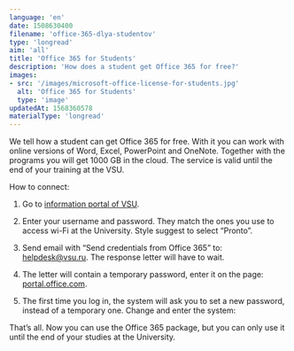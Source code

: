 ```yaml
---
language: 'en'
date: 1508630400
filename: 'office-365-dlya-studentov'
type: 'longread'
aim: 'all'
title: 'Office 365 for Students'
description: 'How does a student get Office 365 for free?'
images:
- src: '/images/microsoft-office-license-for-students.jpg'
  alt: 'Office 365 for Students'
  type: 'image'
updatedAt: 1568360578
materialType: 'longread'
---
```

We tell how a student can get Office 365 for free. With it you can work with online versions of Word, Excel, PowerPoint and OneNote. Together with the programs you will get 1000 GB in the cloud. The service is valid until the end of your training at the VSU.

How to connect:

1. Go to [information portal of VSU](https://info.vsu.ru/).

2. Enter your username and password. They match the ones you use to access wi-Fi at the University. Style suggest to select “Pronto”.

3. Send email with “Send credentials from Office 365” to: [helpdesk@vsu.ru](mailto:helpdesk@vsu.ru). The response letter will have to wait.

4. The letter will contain a temporary password, enter it on the page: [portal.office.com](http://portal.office.com).

5. The first time you log in, the system will ask you to set a new password, instead of a temporary one. Change and enter the system:


That’s all. Now you can use the Office 365 package, but you can only use it until the end of your studies at the University.
